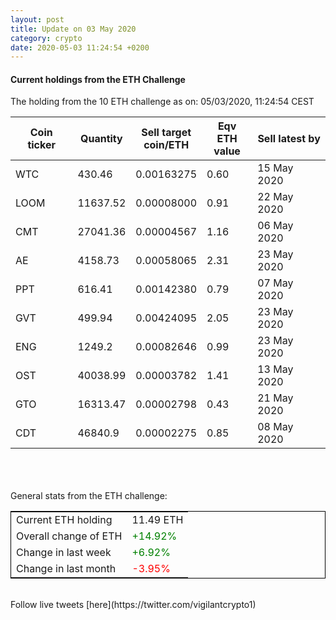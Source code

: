 ```yaml
---
layout: post
title: Update on 03 May 2020
category: crypto
date: 2020-05-03 11:24:54 +0200
---
```




#### Current holdings from the ETH Challenge

The holding from the 10 ETH challenge as on: 05/03/2020, 11:24:54 CEST

|Coin ticker|Quantity|Sell target<br>coin/ETH|Eqv ETH<br>value|Sell latest by|
|-----------|--------|-----------|-----------|--------------|
WTC|430.46|  0.00163275|0.60|15 May 2020|
LOOM|11637.52|  0.00008000|0.91|22 May 2020|
CMT|27041.36|  0.00004567|1.16|06 May 2020|
AE|4158.73|  0.00058065|2.31|23 May 2020|
PPT|616.41|  0.00142380|0.79|07 May 2020|
GVT|499.94|  0.00424095|2.05|23 May 2020|
ENG|1249.2|  0.00082646|0.99|23 May 2020|
OST|40038.99|  0.00003782|1.41|13 May 2020|
GTO|16313.47|  0.00002798|0.43|21 May 2020|
CDT|46840.9|  0.00002275|0.85|08 May 2020|

<br>
<br>
<br>
General stats from the ETH challenge:

<table style="border:1px solid black;margin-left:auto;margin-right:auto;">
	<tbody>
	<tr>
		<td>Current ETH holding</td>
		<td>     11.49 ETH</td>
	</tr>
	<tr>
		<td>Overall change of ETH</td>
		<td><font color="green">+14.92%</font></td>
	</tr>
	<tr>
		<td>Change in last week</td>
		<td><font color="green">+6.92%</font></td>
	</tr>
	<tr>
		<td>Change in last month</td>
		<td><font color="red">-3.95%</font></td>
	</tr>
	</tbody>
</table>

<br>
Follow live tweets [here](https://twitter.com/vigilantcrypto1)
<br>
<br>